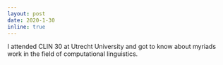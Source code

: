 ```yaml
---
layout: post
date: 2020-1-30
inline: true
---
```


I attended CLIN 30 at Utrecht University and got to know about myriads work in the field of computational linguistics.
